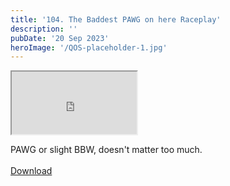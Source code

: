 ```yaml
---
title: '104. The Baddest PAWG on here Raceplay'
description: ''
pubDate: '20 Sep 2023'
heroImage: '/QOS-placeholder-1.jpg'
---
```

<iframe src="https://drive.google.com/file/d/1cKaN9-66Ao4BweHqVaujp4F_GYSek4KH/preview" width="200" height="100" allow="autoplay" allowfullscreen="allowfullscreen"></iframe>

PAWG or slight BBW, doesn't matter too much.
<br>
<br>
<a class="read_more" href="https://drive.google.com/file/d/1cKaN9-66Ao4BweHqVaujp4F_GYSek4KH/view?usp=sharing">Download</a>